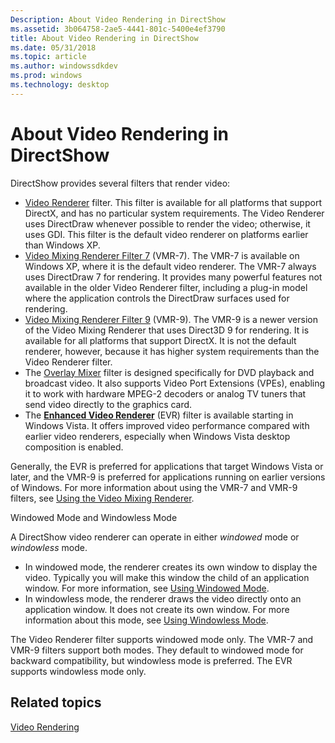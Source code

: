 ```yaml
---
Description: About Video Rendering in DirectShow
ms.assetid: 3b064758-2ae5-4441-801c-5400e4ef3790
title: About Video Rendering in DirectShow
ms.date: 05/31/2018
ms.topic: article
ms.author: windowssdkdev
ms.prod: windows
ms.technology: desktop
---
```


# About Video Rendering in DirectShow

DirectShow provides several filters that render video:

-   [Video Renderer](video-renderer-filter.md) filter. This filter is available for all platforms that support DirectX, and has no particular system requirements. The Video Renderer uses DirectDraw whenever possible to render the video; otherwise, it uses GDI. This filter is the default video renderer on platforms earlier than Windows XP.
-   [Video Mixing Renderer Filter 7](video-mixing-renderer-filter-7.md) (VMR-7). The VMR-7 is available on Windows XP, where it is the default video renderer. The VMR-7 always uses DirectDraw 7 for rendering. It provides many powerful features not available in the older Video Renderer filter, including a plug-in model where the application controls the DirectDraw surfaces used for rendering.
-   [Video Mixing Renderer Filter 9](video-mixing-renderer-filter-9.md) (VMR-9). The VMR-9 is a newer version of the Video Mixing Renderer that uses Direct3D 9 for rendering. It is available for all platforms that support DirectX. It is not the default renderer, however, because it has higher system requirements than the Video Renderer filter.
-   The [Overlay Mixer](overlay-mixer-filter.md) filter is designed specifically for DVD playback and broadcast video. It also supports Video Port Extensions (VPEs), enabling it to work with hardware MPEG-2 decoders or analog TV tuners that send video directly to the graphics card.
-   The [**Enhanced Video Renderer**](enhanced-video-renderer-filter.md) (EVR) filter is available starting in Windows Vista. It offers improved video performance compared with earlier video renderers, especially when Windows Vista desktop composition is enabled.

Generally, the EVR is preferred for applications that target Windows Vista or later, and the VMR-9 is preferred for applications running on earlier versions of Windows. For more information about using the VMR-7 and VMR-9 filters, see [Using the Video Mixing Renderer](using-the-video-mixing-renderer.md).

Windowed Mode and Windowless Mode

A DirectShow video renderer can operate in either *windowed* mode or *windowless* mode.

-   In windowed mode, the renderer creates its own window to display the video. Typically you will make this window the child of an application window. For more information, see [Using Windowed Mode](using-windowed-mode.md).
-   In windowless mode, the renderer draws the video directly onto an application window. It does not create its own window. For more information about this mode, see [Using Windowless Mode](using-windowless-mode.md).

The Video Renderer filter supports windowed mode only. The VMR-7 and VMR-9 filters support both modes. They default to windowed mode for backward compatibility, but windowless mode is preferred. The EVR supports windowless mode only.

## Related topics

<dl> <dt>

[Video Rendering](video-rendering.md)
</dt> </dl>

 

 



